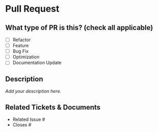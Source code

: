 # Pull Request

## What type of PR is this? (check all applicable)

- [ ] Refactor
- [ ] Feature
- [ ] Bug Fix
- [ ] Optimization
- [ ] Documentation Update

## Description

_Add your description here._

## Related Tickets & Documents

- Related Issue #
- Closes #
